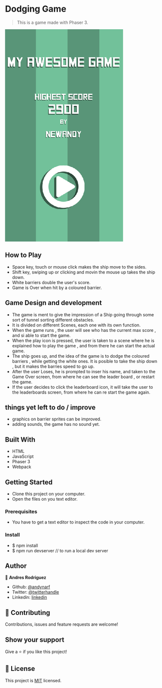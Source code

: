 # Dodging Game

> This is a game made with Phaser 3.

![screenshot](https://raw.githubusercontent.com/andynarf/Dodge-Game/features/Screen%20Shot%202020-06-03%20at%2016.01.50.png)

## How to Play 

- Space key, touch or mouse click makes the ship move to the sides.
- Shift key, swiping up or clicking and movin the mouse up takes the ship down.
- White barriers double the user's score.
- Game is Over when hit by a coloured barrier.



## Game Design and development

- The game is ment to give the impression of a Ship going through some sort of tunnel sorting different obstacles.
- It is divided on different Scenes, each one with its own function. 
- When the game runs , the user will see who has the current max score , and si able to start the game.
- When the play icon is pressed, the user is taken to a scene where he is explained how to play the game , and from there he can start the actual game.
- The ship goes up, and the idea  of the game is to dodge the coloured barriers , while getting the white ones. It is posible to take the ship down , but it makes the barries speed to go up. 
- After the user Loses, he is prompted to inser his name, and taken to the Game Over screen, from where he can see the leader board , or restart the game. 
- If the user decides to click the leaderboard icon, it will take the user to the leaderboards screen, from where he can re start the game again. 

## things yet left to do / improve

- graphics on barrier sprites can be improved.
- adding sounds, the game has no sound yet. 

## Built With

- HTML
- JavaScript
- Phaser 3
- Webpack

## Getting Started

- Clone this project on your computer.
- Open the files on you text editor.


### Prerequisites

- You have to get a text editor to inspect the code in your computer.

### Install

- $ npm install
- $ npm run devserver // to run a local dev server

## Author


👤 **Andres Rodriguez**

- Github: [@andynarf](https://github.com/andynarf)
- Twitter: [@twitterhandle](https://twitter.com/untalandy)
- Linkedin: [linkedin](https://www.linkedin.com/in/andres-rodriguez-6b2513181/)

## 🤝 Contributing

Contributions, issues and feature requests are welcome!

## Show your support

Give a ⭐️ if you like this project!


## 📝 License

This project is [MIT](lic.url) licensed.